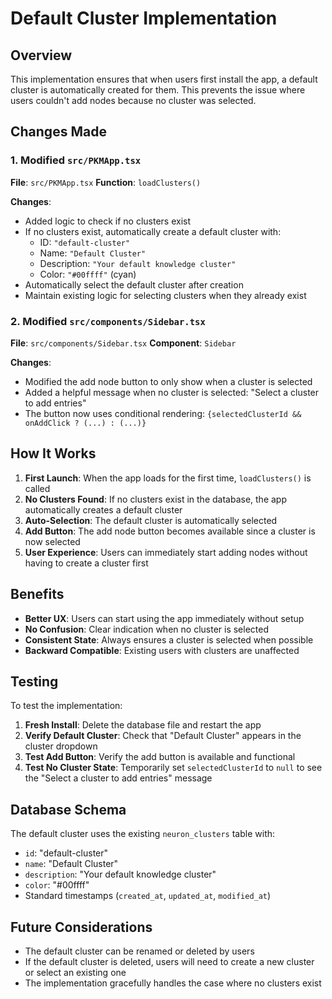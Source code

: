# Default Cluster Implementation

## Overview

This implementation ensures that when users first install the app, a default cluster is automatically created for them. This prevents the issue where users couldn't add nodes because no cluster was selected.

## Changes Made

### 1. Modified `src/PKMApp.tsx`

**File**: `src/PKMApp.tsx`
**Function**: `loadClusters()`

**Changes**:

- Added logic to check if no clusters exist
- If no clusters exist, automatically create a default cluster with:
  - ID: `"default-cluster"`
  - Name: `"Default Cluster"`
  - Description: `"Your default knowledge cluster"`
  - Color: `"#00ffff"` (cyan)
- Automatically select the default cluster after creation
- Maintain existing logic for selecting clusters when they already exist

### 2. Modified `src/components/Sidebar.tsx`

**File**: `src/components/Sidebar.tsx`
**Component**: `Sidebar`

**Changes**:

- Modified the add node button to only show when a cluster is selected
- Added a helpful message when no cluster is selected: "Select a cluster to add entries"
- The button now uses conditional rendering: `{selectedClusterId && onAddClick ? (...) : (...)}`

## How It Works

1. **First Launch**: When the app loads for the first time, `loadClusters()` is called
2. **No Clusters Found**: If no clusters exist in the database, the app automatically creates a default cluster
3. **Auto-Selection**: The default cluster is automatically selected
4. **Add Button**: The add node button becomes available since a cluster is now selected
5. **User Experience**: Users can immediately start adding nodes without having to create a cluster first

## Benefits

- **Better UX**: Users can start using the app immediately without setup
- **No Confusion**: Clear indication when no cluster is selected
- **Consistent State**: Always ensures a cluster is selected when possible
- **Backward Compatible**: Existing users with clusters are unaffected

## Testing

To test the implementation:

1. **Fresh Install**: Delete the database file and restart the app
2. **Verify Default Cluster**: Check that "Default Cluster" appears in the cluster dropdown
3. **Test Add Button**: Verify the add button is available and functional
4. **Test No Cluster State**: Temporarily set `selectedClusterId` to `null` to see the "Select a cluster to add entries" message

## Database Schema

The default cluster uses the existing `neuron_clusters` table with:

- `id`: "default-cluster"
- `name`: "Default Cluster"
- `description`: "Your default knowledge cluster"
- `color`: "#00ffff"
- Standard timestamps (`created_at`, `updated_at`, `modified_at`)

## Future Considerations

- The default cluster can be renamed or deleted by users
- If the default cluster is deleted, users will need to create a new cluster or select an existing one
- The implementation gracefully handles the case where no clusters exist
